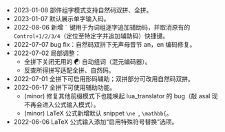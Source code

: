 - 2023-01-08 部件组字模式支持自然码双拼、全拼。
- 2023-01-07 默认展示单字输入码。
- 2022-08-06 新增 `` ` `` 键用于为词组逐字追加辅助码，并取消原有的 `Control+1/2/3/4`（定位至特定字并追加辅助码）快捷键。
- 2022-07-07 bug fix：自然码双拼下无声母音节 an，en 编码修复。
- 2022-07-02 局部调整：
  - 全拼下关闭无用的 ☯ 自动组词（混元编码器）。
  - 反查所得拼写适配全拼、自然码。
- 2022-07-01 全拼下可启用形码辅助；双拼部分可改用自然码双拼。
- 2022-06-17 全拼下可使用辅助功能。
  - (minor) 修复其他前缀模式下也能唤起 lua_translator 的 bug（敲 asal 现不再会进入公式输入模式）。
  - (minor) LaTeX 公式新增默认 snippet `\ne `, `\mathbb{`。
- 2022-06-06 LaTeX 公式输入添加“启用特殊符号替换”选项。
